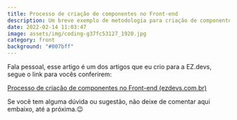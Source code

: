 ```yaml
---
title: Processo de criação de componentes no Front-end
description: Um breve exemplo de metodologia para criação de componentes
date: 2022-02-14 11:03:47
image: assets/img/coding-g37fc53127_1920.jpg
category: front
background: "#007bff"
---
```

Fala pessoal, esse artigo é um dos artigos que eu crio para a EZ.devs, segue o link para vocês conferirem:

<!--StartFragment-->

[Processo de criação de componentes no Front-end (ezdevs.com.br)](https://ezdevs.com.br/processo-de-criacao-de-componentes-no-front-end/)

<!--EndFragment-->

Se você tem alguma dúvida ou sugestão, não deixe de comentar aqui embaixo, até a próxima.😉